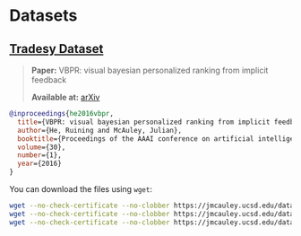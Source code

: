 # Datasets

## [Tradesy Dataset](https://cseweb.ucsd.edu/~jmcauley/datasets.html#bartering_data)

> **Paper:** VBPR: visual bayesian personalized ranking from implicit feedback
>
> **Available at:** [arXiv](https://arxiv.org/abs/1510.01784)

```bibtex
@inproceedings{he2016vbpr,
  title={VBPR: visual bayesian personalized ranking from implicit feedback},
  author={He, Ruining and McAuley, Julian},
  booktitle={Proceedings of the AAAI conference on artificial intelligence},
  volume={30},
  number={1},
  year={2016}
}
```

You can download the files using `wget`:

```bash
wget --no-check-certificate --no-clobber https://jmcauley.ucsd.edu/data/tradesy/tradesy.json.gz -P ./data/Tradesy/
wget --no-check-certificate --no-clobber https://jmcauley.ucsd.edu/data/tradesy/image_features_tradesy.b -P ./data/Tradesy/
wget --no-check-certificate --no-clobber https://jmcauley.ucsd.edu/data/tradesy/tradesy_item_urls.json.gz -P ./data/Tradesy/
```
